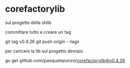 # corefactorylib

sul progetto della shlib 

committare tutto e creare un tag

git tag v0.4.26
git push origin --tags


 

 

per caricare la lib sul progetto devops:

go get github.com/pasqualepunzo/corefactorylib@v0.4.26

